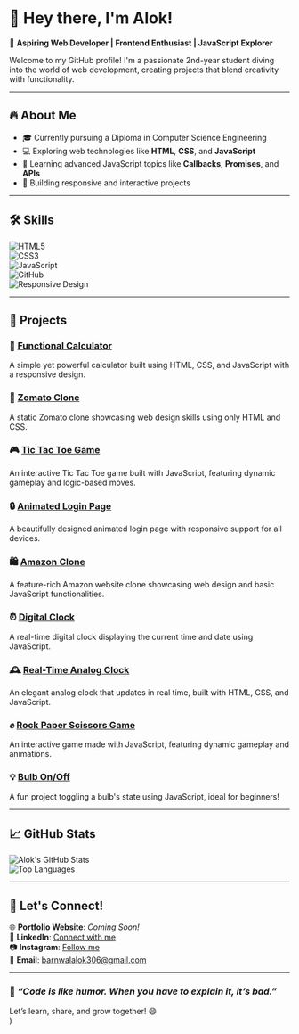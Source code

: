 # 👋 Hey there, I'm Alok!  
🌟 **Aspiring Web Developer | Frontend Enthusiast | JavaScript Explorer**  

Welcome to my GitHub profile! I'm a passionate 2nd-year student diving into the world of web development, creating projects that blend creativity with functionality.  

---

## 🔥 **About Me**  
- 🎓 Currently pursuing a Diploma in Computer Science Engineering  
- 💻 Exploring web technologies like **HTML**, **CSS**, and **JavaScript**  
- 🌱 Learning advanced JavaScript topics like **Callbacks**, **Promises**, and **APIs**  
- 🌟 Building responsive and interactive projects  

---
## 🛠️ **Skills**  
![HTML5](https://img.shields.io/badge/HTML5-%23E34F26.svg?style=for-the-badge&logo=html5&logoColor=white)  
![CSS3](https://img.shields.io/badge/CSS3-%231572B6.svg?style=for-the-badge&logo=css3&logoColor=white)  
![JavaScript](https://img.shields.io/badge/JavaScript-%23F7DF1E.svg?style=for-the-badge&logo=javascript&logoColor=black)  
![GitHub](https://img.shields.io/badge/GitHub-%23181717.svg?style=for-the-badge&logo=github&logoColor=white)  
![Responsive Design](https://img.shields.io/badge/Responsive%20Design-%2338BDF8.svg?style=for-the-badge&logo=google-chrome&logoColor=white)  

 

---

## 🚀 **Projects**  

### 🔢 [Functional Calculator](https://github.com/itsalokbarnwal/functional-calculator-js)  
A simple yet powerful calculator built using HTML, CSS, and JavaScript with a responsive design.  

### 🍔 [Zomato Clone](https://github.com/itsalokbarnwal/zomato-clone-project)  
A static Zomato clone showcasing web design skills using only HTML and CSS.  

### 🎮 [Tic Tac Toe Game](https://github.com/itsalokbarnwal/interactive-tic-tac-toe-game)  
An interactive Tic Tac Toe game built with JavaScript, featuring dynamic gameplay and logic-based moves.  

### 🔒 [Animated Login Page](https://github.com/itsalokbarnwal/Animated-Login-Page)  
A beautifully designed animated login page with responsive support for all devices.  

### 🛍️ [Amazon Clone](https://github.com/itsalokbarnwal/amazon-clone-project)  
A feature-rich Amazon website clone showcasing web design and basic JavaScript functionalities.  

### ⏰ [Digital Clock](https://github.com/itsalokbarnwal/Real-Time-Digital-Clock)  
A real-time digital clock displaying the current time and date using JavaScript.  

### 🕰️ [Real-Time Analog Clock](https://github.com/itsalokbarnwal/digital-clock)  
An elegant analog clock that updates in real time, built with HTML, CSS, and JavaScript.  

### ✊ [Rock Paper Scissors Game](https://github.com/itsalokbarnwal/rock-paper-scissors-game)  
An interactive game made with JavaScript, featuring dynamic gameplay and animations.  

### 💡 [Bulb On/Off](https://github.com/itsalokbarnwal/bulb-toggle-js)  
A fun project toggling a bulb's state using JavaScript, ideal for beginners!    

---

## 📈 **GitHub Stats**  
![Alok's GitHub Stats](https://github-readme-stats.vercel.app/api?username=yourusername&show_icons=true&theme=radical)  
![Top Languages](https://github-readme-stats.vercel.app/api/top-langs/?username=yourusername&layout=compact&theme=radical)  

---

## 💬 **Let's Connect!**  
🌐 **Portfolio Website**: *Coming Soon!*  
💼 **LinkedIn**: [Connect with me](https://linkedin.com/in/yourprofile)  
📷 **Instagram**: [Follow me](https://www.instagram.com/its.alok.barnwal/)  
📩 **Email**: barnwalalok306@gmail.com  

---

### 🚀 *“Code is like humor. When you have to explain it, it’s bad.”*  
Let’s learn, share, and grow together! 😄  
)    

